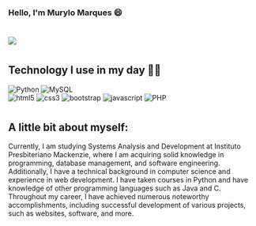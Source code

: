 ### Hello, I'm Murylo Marques 😄
#


 ![](https://github-readme-stats.vercel.app/api?username=murylomarques&theme=blue-green)


#
## Technology I use in my day 👨‍💻
![Python](https://img.shields.io/badge/Python-14354C?style=for-the-badge&logo=python&logoColor=white)
![MySQL](
https://img.shields.io/badge/MySQL-00000F?style=for-the-badge&logo=mysql&logoColor=white)
<br>
![html5](https://img.shields.io/badge/HTML5-E34F26?style=for-the-badge&logo=html5&logoColor=white)
![css3](https://img.shields.io/badge/CSS3-1572B6?style=for-the-badge&logo=css3&logoColor=white)
![bootstrap](
https://img.shields.io/badge/Bootstrap-563D7C?style=for-the-badge&logo=bootstrap&logoColor=white)
![javascript](
https://img.shields.io/badge/JavaScript-323330?style=for-the-badge&logo=javascript&logoColor=F7DF1E)
![PHP](
https://img.shields.io/badge/PHP-777BB4?style=for-the-badge&logo=php&logoColor=white)

#
## A little bit about myself:

Currently, I am studying Systems Analysis and Development at Instituto Presbiteriano Mackenzie, where I am acquiring solid knowledge in programming, database management, and software engineering. Additionally, I have a technical background in computer science and experience in web development. I have taken courses in Python and have knowledge of other programming languages such as Java and C. Throughout my career, I have achieved numerous noteworthy accomplishments, including successful development of various projects, such as websites, software, and more.
